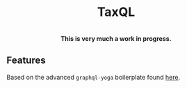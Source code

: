 <h1 align="center"><strong>TaxQL</strong></h1>

<br />

<div align="center"><strong>This is very much a work in progress.</strong></div>

## Features

Based on the advanced `graphql-yoga` boilerplate found [here](https://github.com/graphql-boilerplates/node-graphql-server/tree/master/advanced).

